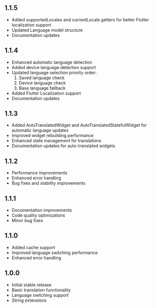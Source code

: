 ## 1.1.5

- Added supportedLocales and currentLocale getters for better Flutter localization support
- Updated Language model structure
- Documentation updates

## 1.1.4

- Enhanced automatic language detection
- Added device language detection support
- Updated language selection priority order:
  1. Saved language check
  2. Device language check
  3. Base language fallback
- Added Flutter Localization support
- Documentation updates

## 1.1.3

- Added AutoTranslatedWidget and AutoTranslatedStatefulWidget for automatic language updates
- Improved widget rebuilding performance
- Enhanced state management for translations
- Documentation updates for auto-translated widgets

## 1.1.2

- Performance improvements
- Enhanced error handling
- Bug fixes and stability improvements

## 1.1.1

- Documentation improvements
- Code quality optimizations
- Minor bug fixes

## 1.1.0

- Added cache support
- Improved language switching performance
- Enhanced error handling

## 1.0.0

- Initial stable release
- Basic translation functionality
- Language switching support
- String extensions
